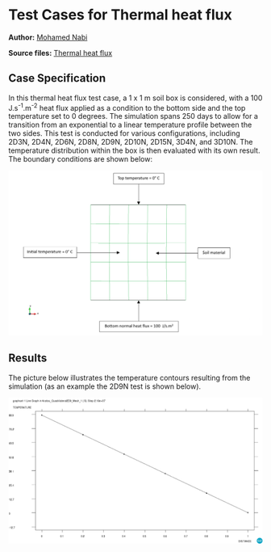 # Test Cases for Thermal heat flux

**Author:** [Mohamed Nabi](https://github.com/mnabideltares)

**Source files:** [Thermal heat flux](https://github.com/KratosMultiphysics/Kratos/tree/master/applications/GeoMechanicsApplication/tests/test_thermal_element/test_thermal_heat_flux)

## Case Specification
In this thermal heat flux test case, a 1 x 1 m soil box is considered, with a 100 J.s<sup>-1</sup>.m<sup>-2</sup> heat flux applied as a condition to the bottom side and the top temperature set to 0 degrees. The simulation spans 250 days to allow for a transition from an exponential to a linear temperature profile between the two sides. This test is conducted for various configurations, including 2D3N, 2D4N, 2D6N, 2D8N, 2D9N, 2D10N, 2D15N, 3D4N, and 3D10N. The temperature distribution within the box is then evaluated with its own result.
The boundary conditions are shown below:

<img src="../documentation_data/test_heat_flux_boundary_conditions.png" alt="Visualization of the Boundary conditions" title="Visualization of the Boundary conditions" width="600">

## Results

The picture below illustrates the temperature contours resulting from the simulation (as an example the 2D9N test is shown below).

<img src="../documentation_data/test_thermal_heat_flux_2D9N_result.png" alt="Temperature within the box width at the last time step" title="Temperature within the box width at the last time step" width="600">
